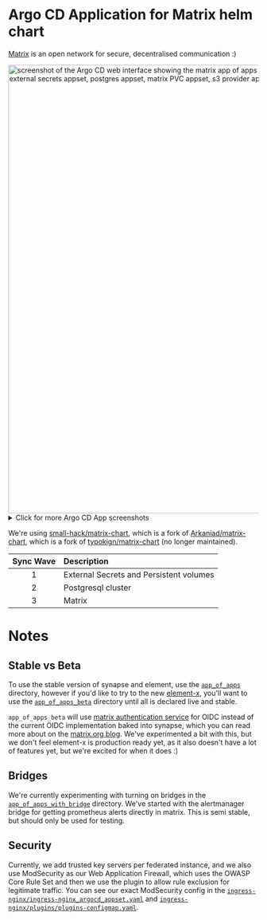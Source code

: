 # Argo CD Application for Matrix helm chart

[Matrix](https://matrix.org/) is an open network for secure, decentralised communication :)

<img width="900" alt="screenshot of the Argo CD web interface showing the matrix app of apps in tree view mode, which shows the following children: external secrets appset, postgres appset, matrix PVC appset, s3 provider appset, s3 pvc app set, and matrix web app set." src="https://github.com/small-hack/argocd-apps/assets/2389292/a31499f2-a12b-4c8c-b19f-018f68e53acc">

<details>
  <summary>Click for more Argo CD App screenshots</summary>

  ### Helm chart view
  <img width="900" alt="screenshot of the Argo CD web interface showing the matrix web app in tree view mode." src="https://github.com/small-hack/argocd-apps/assets/2389292/f3940d42-46aa-4f90-9215-037364a5e8b5">

  ### Networking view
  <img width="1390" alt="screenshot of the Argo CD web interface showing the matrix web app in networking view mode. It shows a cloud on the left flowing into a box that says 192.168.168.168 which branches off into three ingress resources: matrix stack element, matrix stack synapse, and matrix stack synapse federation. The ingress resource for element, branches off into a service of the same name and then a pod of the same name. The synapse and synapse federation ingress resources branch off into two respective services that branch off into one shared pod called matrix stack synapse." src="https://github.com/small-hack/argocd-apps/assets/2389292/07217b21-4945-4426-8ea9-d5f41f6ca7f7">

</details>

We're using [small-hack/matrix-chart](https://github.com/small-hack/matrix-chart), which is a fork of [Arkaniad/matrix-chart](https://github.com/Arkaniad), which is a fork of [typokign/matrix-chart](https://github.com/typokign/matrix-chart) (no longer maintained).

| Sync Wave | Description                             |
|:---------:|:----------------------------------------|
|     1     | External Secrets and Persistent volumes |
|     2     | Postgresql cluster                      |
|     3     | Matrix                                  |

# Notes

## Stable vs Beta

To use the stable version of synapse and element, use the [`app_of_apps`](./app_of_apps) directory, however if you'd like to try to the new [element-x](https://matrix.org/ecosystem/clients/element-x/), you'll want to use the [`app_of_apps_beta`](./app_of_apps_beta) directory until all is declared live and stable.

`app_of_apps_beta` will use [matrix authentication service](https://matrix-org.github.io/matrix-authentication-service) for OIDC instead of the current OIDC implementation baked into synapse, which you can read more about on the [matrix.org blog](https://matrix.org/blog/2023/09/better-auth/#upgrading-to-use-matrix-authentication-service). We've experimented a bit with this, but we don't feel element-x is production ready yet, as it also doesn't have a lot of features yet, but we're excited for when it does :)

## Bridges

We're currently experimenting with turning on bridges in the [`app_of_apps_with_bridge`](./app_of_apps_with_bridge) directory. We've started with the alertmanager bridge for getting prometheus alerts directly in matrix. This is semi stable, but should only be used for testing.

## Security

Currently, we add trusted key servers per federated instance, and we also use ModSecurity as our Web Application Firewall, which uses the OWASP Core Rule Set and then we use the plugin to allow rule exclusion for legitimate traffic. You can see our exact ModSecurity config in the [`ingress-nginx/ingress-nginx_argocd_appset.yaml`](../ingress-nginx/ingress-nginx_argocd_appset.yaml) and [`ingress-nginx/plugins/plugins-configmap.yaml`](../ingress-nginx/plugins/plugins-configmap.yaml).
